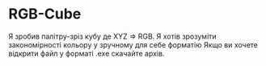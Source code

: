 # RGB-Cube
Я зробив палітру-зріз кубу де XYZ => RGB. Я хотів зрозуміти закономірності кольору у зручному для себе форматію
Якщо ви хочете відкрити файл у форматі .exe скачайте архів.

